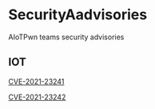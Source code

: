 # SecurityAadvisories

AIoTPwn teams security advisories


## IOT

[CVE-2021-23241](https://github.com/AIoTPwn/SecurityAadvisories/blob/main/iot/CVE-2021-23241.md)

[CVE-2021-23242](https://github.com/AIoTPwn/SecurityAadvisories/blob/main/iot/CVE-2021-23242.md)
